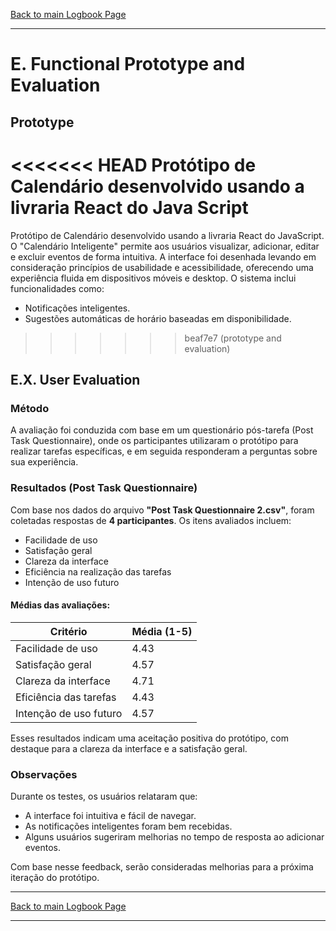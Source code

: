 [Back to main Logbook Page](../hci_logbook.md)

---
# E. Functional Prototype and Evaluation

## Prototype

<<<<<<< HEAD
Protótipo de Calendário desenvolvido usando a livraria React do Java Script
=======
Protótipo de Calendário desenvolvido usando a livraria React do JavaScript.  
O "Calendário Inteligente" permite aos usuários visualizar, adicionar, editar e excluir eventos de forma intuitiva. A interface foi desenhada levando em consideração princípios de usabilidade e acessibilidade, oferecendo uma experiência fluida em dispositivos móveis e desktop. O sistema inclui funcionalidades como:

- Notificações inteligentes.
- Sugestões automáticas de horário baseadas em disponibilidade.
>>>>>>> beaf7e7 (prototype and evaluation)

## E.X. User Evaluation

### Método

A avaliação foi conduzida com base em um questionário pós-tarefa (Post Task Questionnaire), onde os participantes utilizaram o protótipo para realizar tarefas específicas, e em seguida responderam a perguntas sobre sua experiência.

### Resultados (Post Task Questionnaire)

Com base nos dados do arquivo **"Post Task Questionnaire 2.csv"**, foram coletadas respostas de **4 participantes**. Os itens avaliados incluem:

- Facilidade de uso
- Satisfação geral
- Clareza da interface
- Eficiência na realização das tarefas
- Intenção de uso futuro

#### Médias das avaliações:

| Critério                    | Média (1-5) |
|----------------------------|-------------|
| Facilidade de uso          | 4.43        |
| Satisfação geral           | 4.57        |
| Clareza da interface       | 4.71        |
| Eficiência das tarefas     | 4.43        |
| Intenção de uso futuro     | 4.57        |

Esses resultados indicam uma aceitação positiva do protótipo, com destaque para a clareza da interface e a satisfação geral.

### Observações

Durante os testes, os usuários relataram que:

- A interface foi intuitiva e fácil de navegar.
- As notificações inteligentes foram bem recebidas.
- Alguns usuários sugeriram melhorias no tempo de resposta ao adicionar eventos.

Com base nesse feedback, serão consideradas melhorias para a próxima iteração do protótipo.


---
[Back to main Logbook Page](../hci_logbook.md)

---